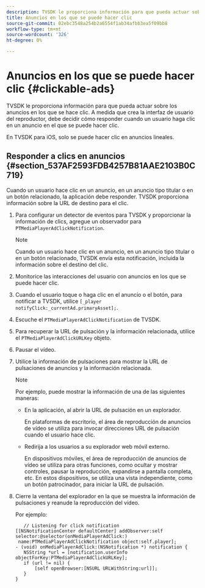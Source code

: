 ```yaml
---
description: TVSDK le proporciona información para que pueda actuar sobre los anuncios en los que se hace clic. A medida que crea la interfaz de usuario del reproductor, debe decidir cómo responder cuando un usuario haga clic en un anuncio en el que se puede hacer clic.
title: Anuncios en los que se puede hacer clic
source-git-commit: 02ebc3548a254b2a6554f1ab34afbb3ea5f09bb8
workflow-type: tm+mt
source-wordcount: '326'
ht-degree: 0%

---
```


# Anuncios en los que se puede hacer clic {#clickable-ads}

TVSDK le proporciona información para que pueda actuar sobre los anuncios en los que se hace clic. A medida que crea la interfaz de usuario del reproductor, debe decidir cómo responder cuando un usuario haga clic en un anuncio en el que se puede hacer clic.

En TVSDK para iOS, solo se puede hacer clic en anuncios lineales.

## Responder a clics en anuncios {#section_537AF2593FDB4257B81AAE2103B0C719}

Cuando un usuario hace clic en un anuncio, en un anuncio tipo titular o en un botón relacionado, la aplicación debe responder. TVSDK proporciona información sobre la URL de destino para el clic.

1. Para configurar un detector de eventos para TVSDK y proporcionar la información de clics, agregue un observador para `PTMediaPlayerAdClickNotification`.

   >[!NOTE]
   >
   >Cuando un usuario hace clic en un anuncio, en un anuncio tipo titular o en un botón relacionado, TVSDK envía esta notificación, incluida la información sobre el destino del clic.

1. Monitorice las interacciones del usuario con anuncios en los que se puede hacer clic.
1. Cuando el usuario toque o haga clic en el anuncio o el botón, para notificar a TVSDK, utilice `[_player notifyClick:_currentAd.primaryAsset];`.
1. Escuche el `PTMediaPlayerAdClickNotification` de TVSDK.
1. Para recuperar la URL de pulsación y la información relacionada, utilice el `PTMediaPlayerAdClickURLKey` objeto.
1. Pausar el vídeo.
1. Utilice la información de pulsaciones para mostrar la URL de pulsaciones de anuncios y la información relacionada.

   >[!NOTE]
   >
   >Por ejemplo, puede mostrar la información de una de las siguientes maneras:

   * En la aplicación, al abrir la URL de pulsación en un explorador.

     En plataformas de escritorio, el área de reproducción de anuncios de vídeo se utiliza para invocar direcciones URL de pulsación cuando el usuario hace clic.
   * Redirija a los usuarios a su explorador web móvil externo.

     En dispositivos móviles, el área de reproducción de anuncios de vídeo se utiliza para otras funciones, como ocultar y mostrar controles, pausar la reproducción, expandirse a pantalla completa, etc. En estos dispositivos, se utiliza una vista independiente, como un botón patrocinador, para iniciar la URL de pulsación.

1. Cierre la ventana del explorador en la que se muestra la información de pulsaciones y reanude la reproducción del vídeo.

   Por ejemplo:

   ```
      // Listening for click notification  
   [[NSNotificationCenter defaultCenter] addObserver:self selector:@selector(onMediaPlayerAdClick:)  
    name:PTMediaPlayerAdClickNotification object:self.player]; 
   - (void) onMediaPlayerAdClick:(NSNotification *) notification { 
      NSString *url = [notification.userInfo objectForKey:PTMediaPlayerAdClickURLKey];  
      if (url != nil) { 
          [self openBrowser:[NSURL URLWithString:url]]; 
      } 
   } 
   ```
